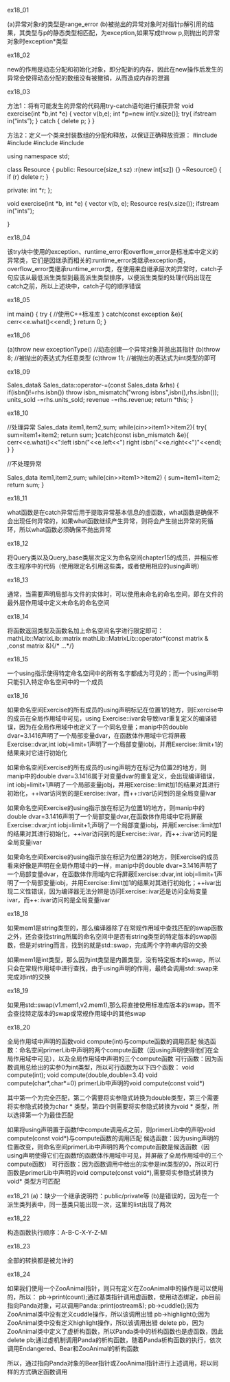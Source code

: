 ex18_01

(a)异常对象r的类型是range_error
(b)被抛出的异常对象时对指针p解引用的结果，其类型与p的静态类型相匹配，为exception,如果写成throw p,则抛出的异常对象时exception*类型

ex18_02

new的作用是动态分配和初始化对象，即分配新的内存，因此在new操作后发生的异常会使得动态分配的数组没有被撤销，从而造成内存的泄漏

ex18_03

方法1：将有可能发生的异常的代码用try-catch语句进行捕获异常
void exercise(int *b,int *e)
{
  vector<int> v(b,e);
  int *p=new int[v.size()];
  try{
        ifstream in(“ints”);
  }
  catch
       {
          delete p;
  }
}

方法2：定义一个类来封装数组的分配和释放，以保证正确释放资源：
#include<iostream>
#include<fstream>
#include<vector>
#include<memory>

using namespace std;

class Resource
{
public:
	Resource(size_t sz) :r(new int[sz]) {}
	~Resource() { if (r) delete r; }

private:
	int *r;
};

void exercise(int *b, int *e)
{
	vector<int> v(b, e);
	Resource res(v.size());
	ifstream in("ints");


}

ex18_04

该try块中使用的exception、runtime_error和overflow_error是标准库中定义的异常类，它们是因继承而相关的:runtime_error类继承exception类，overflow_error类继承runtime_error类，在使用来自继承层次的异常时，catch子句应该从最低派生类型到最高派生类型排序，以便派生类型的处理代码出现在catch之前，所以上述块中，catch子句的顺序错误

ex18_05

int main()
{
	try
	{
		//使用C++标准库
	}
	catch(const exception &e){
		cerr<<e.what()<<endl;
	}
	return 0;
}

ex18_06

(a)throw new exceptionType()  //动态创建一个异常对象并抛出其指针
(b)throw 8;  //被抛出的表达式为任意类型
(c)throw 11;   //被抛出的表达式为int类型的即可


ex18_09

Sales_data&
Sales_data::operator-=(const Sales_data &rhs)
{
	if(isbn()!=rhs.isbn())
		throw isbn_mismatch("wrong isbns",isbn(),rhs.isbn());
	units_sold -=rhs.units_sold;
	revenue -=rhs.revenue;
	return *this;
}

ex18_10

//处理异常
Sales_data item1,item2,sum;
while(cin>>item1>>item2){
   try{
   	sum=item1+item2;
	return sum;
      }catch(const isbn_mismatch &e){
      	cerr<<e.what()<<":left isbn("<<e.left<<") right isbn("<<e.right<<")"<<endl;
      }
}


//不处理异常

Sales_data item1,item2,sum;
while(cin>>item1>>item2)
{
	sum=item1+item2;
	return sum;
}

ex18_11

what函数是在catch异常后用于提取异常基本信息的虚函数，what函数是确保不会出现任何异常的，如果what函数继续产生异常，则将会产生抛出异常的死循环，所以what函数必须确保不抛出异常

ex18_12

将Query类以及Query_base类层次定义为命名空间chapter15的成员，并相应修改主程序中的代码（使用限定名引用这些类，或者使用相应的using声明）

ex18_13

通常，当需要声明局部与文件的实体时，可以使用未命名的命名空间，即在文件的最外层作用域中定义未命名的命名空间

ex18_14

将函数返回类型及函数名加上命名空间名字进行限定即可：
mathLib::MatrixLib::matrix mathLib::MatrixLib::operator*(const matrix & ,const matrix &){/* ...*/}

ex18_15

一个using指示使得特定命名空间中的所有名字都成为可见的；而一个using声明只能引入特定命名空间中的一个成员

ex18_16

如果命名空间Exercise的所有成员的using声明标记在位置1的地方，则Exercise中的成员在全局作用域中可见，using Exercise::ivar会导致ivar重复定义的编译错误，因为在全局作用域中也定义了一个同名变量；manip中的double dvar=3.1416声明了一个局部变量dvar，在函数体作用域中它将屏蔽Exercise::dvar,int iobj=limit+1声明了一个局部变量iobj，并用Exercise::limit+1的结果来对它进行初始化

如果命名空间Exercise的所有成员的using声明方在标记为位置2的地方，则manip中的double dvar=3.1416属于对变量dvar的重复定义，会出现编译错误，int iobj=limit+1声明了一个局部变量jobj，并用Exercise::limit加1的结果对其进行初始化，++ivar访问到的是Exercise::ivar，而++::ivar访问到的是全局变量ivar

如果命名空间Exercise的using指示放在标记为位置1的地方，则manip中的double dvar=3.1416声明了一个局部变量dvar,在函数体作用域中它将屏蔽Exercise::dvar;int iobj=limit+1;声明了一个局部变量iobj，并用Exercise::limit加1的结果对其进行初始化，++ivar访问到的是Exercise::ivar，而++::ivar访问的是全局变量ivar

如果命名空间Exercise的using指示放在标记为位置2的地方，则Exercise的成员看来好像是声明在全局作用域中的一样，manip中的double dvar=3.1416声明了一个局部变量dvar，在函数体作用域内它将屏蔽Exercise::dvar,int iobj=limit+1声明了一个局部变量iobj，并用Exercise::limit加1的结果对其进行初始化；++ivar出现二义性错误，因为编译器无法分辨是访问Exercise::ivar还是访问全局变量ivar，而++::ivar访问的是全局变量ivar

ex18_18

如果mem1是string类型的，那么编译器除了在常规作用域中查找匹配的swap函数之外，还会查找string所属的命名空间中是否有string类型的特定版本的swap函数，但是对string而言，找到的就是std::swap，完成两个字符串内容的交换

如果mem1是int类型，那么因为int类型是内置类型，没有特定版本的swap，所以只会在常规作用域中进行查找，由于using声明的作用，最终会调用std::swap来完成对int的交换

ex18_19

如果用std::swap(v1.mem1,v2.mem1),那么将直接使用标准库版本的swap，而不会查找特定版本的swap或常规作用域中的其他swap

ex18_20

全局作用域中声明的函数void compute(int)与compute函数的调用匹配
候选函数：命名空间primerLib中声明的两个compute函数（因using声明使得他们在全局作用域中可见），以及全局作用域中声明的三个compute函数
可行函数：因为函数调用总给出的实参0为int类型，所以可行函数为以下四个函数：
void compute(int);
void compute(double,double=3.4)
void compute(char*,char*=0)
primerLib中声明的void compute(const void*)

其中第一个为完全匹配，第二个需要将实参隐式转换为double类型，第三个需要将实参隐式转换为char * 类型，第四个则需要将实参隐式转换为void * 类型，所以选择第一个为最佳匹配

如果将using声明置于函数f中compute调用点之前，则primerLib中的声明void compute(const void*)与compute函数的调用匹配
候选函数：因为using声明的位置改变，则命名空间primerLib中声明的两个compute函数是候选函数（因using声明使得它们在函数f的函数体作用域中可见，并屏蔽了全局作用域中的三个compute函数）
可行函数：因为函数调用中给出的实参是int类型的0，所以可行函数是primerLib中声明的void compute(const void*),需要将实参隐式转换为void* 类型方可匹配

ex18_21
(a)：缺少一个继承说明符：public/private等
(b)是错误的，因为在一个派生类列表中，同一基类只能出现一次，这里的list出现了两次

ex18_22

构造函数执行顺序：A-B-C-X-Y-Z-MI

ex18_23

全部的转换都是被允许的

ex18_24

如果我们使用一个ZooAnimal指针，则只有定义在ZooAnimal中的操作是可以使用的，所以：
pb->print(count);通过基类指针调用虚函数，使用动态绑定，pb目前指向Panda对象，可以调用Panda::print(ostream&);
pb->cuddle();因为ZooAnimal类中没有定义cuddle操作，所以该调用出错
pb->highlight();因为ZooAnimal类中没有定义highlight操作，所以该调用出错
delete pb，因为ZooAnimal类中定义了虚析构函数，所以Panda类中的析构函数也是虚函数，因此delete pb;通过虚机制调用Panda的析构函数，随着Panda析构函数的执行，依次调用Endangered、Bear和ZooAnimal的析构函数

所以，通过指向Panda对象的Bear指针或ZooAnimal指针进行上述调用，将以同样的方式确定函数调用
